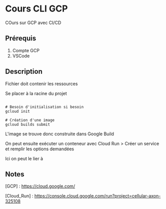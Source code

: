 # Cours CLI GCP
COurs sur GCP avec CI/CD

## Prérequis

1. Compte GCP
2. VSCode

## Description

Fichier doit contenir les ressources

Se placer à la racine du projet

``` shell

# Besoin d'initialisation si besoin
gcloud init

# Création d'une image
gcloud builds submit

```

L'image se trouve donc construite dans Google Build

On peut ensuite exécuter un conteneur avec Cloud Run > Créer un service et remplir les options demandées

Ici on peut le lier à

## Notes

[GCP] : https://cloud.google.com/

[Cloud_Run] : https://console.cloud.google.com/run?project=cellular-axon-325108

